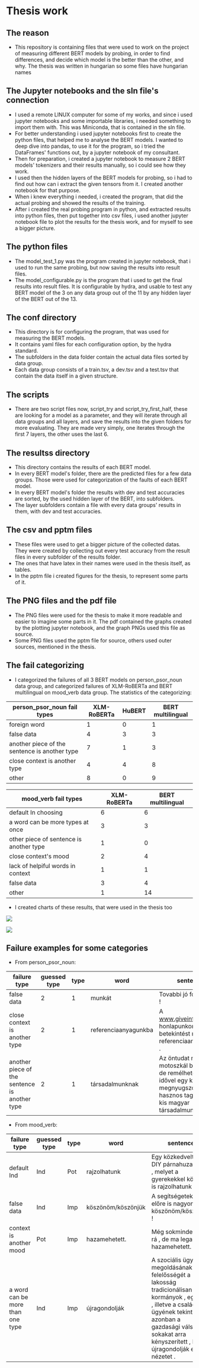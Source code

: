 # Thesis work

## The reason

* This repository is containing files that were used to work on the project of measuring different BERT models by probing, in order to find differences, and decide which model is the better than the other, and why. The thesis was written in hungarian so some files have hungarian names

## The Jupyter notebooks and the sln file's connection

* I used a remote LINUX computer for some of my works, and since i used jupyter notebooks and some importable libraries, i needed something to import them with. This was Miniconda, that is contained in the sln file.
* For better understanding i used jupyter notebooks first to create the python files, that helped me to analyse the BERT models. I wanted to deep dive into pandas, to use it for the program, so i tried the DataFrames' functions out, by a jupyter notebook of my consultant. 
* Then for preparation, i created a jupyter notebook to measure 2 BERT models' tokenizers and their results manually, so i could see how they work. 
* I used then the hidden layers of the BERT models for probing, so i had to find out how can i extract the given tensors from it. I created another notebook for that purpose. 
* When i knew everything i needed, i created the program, that did the actual probing and showed the results of the training.
* After i created the real probing program in python, and extracted results into python files, then put together into csv files, i used another jupyter notebook file to plot the results for the thesis work, and for myself to see a bigger picture.

## The python files

* The model_test_1.py was the program created in jupyter notebook, that i used to run the same probing, but now saving the results into result files.
* The model_configurable.py is the program that i used to get the final results into result files. It is configurable by hydra, and usable to test any BERT model of the 3 on any data group out of the 11 by any hidden layer of the BERT out of the 13. 

## The conf directory

* This directory is for configuring the program, that was used for measuring the BERT models.
* It contains yaml files for each configuration option, by the hydra standard.
* The subfolders in the data folder contain the actual data files sorted by data group.
* Each data group consists of a train.tsv, a dev.tsv and a test.tsv that contain the data itself in a given structure.

## The scripts

* There are two script files now, script_try and script_try_first_half, these are looking for a model as a parameter, and they will iterate through all data groups and all layers, and save the results into the given folders for more evaluating. They are made very simply, one iterates through the first 7 layers, the other uses the last 6.

## The resultss directory

* This directory contains the results of each BERT model.
* In every BERT model's folder, there are the predicted files for a few data groups. Those were used for categorization of the faults of each BERT model.
* In every BERT model's folder the results with dev and test accuracies are sorted, by the used hidden layer of the BERT, into subfolders.
* The layer subfolders contain a file with every data groups' results in them, with dev and test accuracies.

## The csv and pptm files

* These files were used to get a bigger picture of the collected datas. They were created by collecting out every test accuracy from the result files in every subfolder of the results folder.
* The ones that have latex in their names were used in the thesis itself, as tables.
* In the pptm file i created figures for the thesis, to represent some parts of it.

## The PNG files and the pdf file

* The PNG files were used for the thesis to make it more readable and easier to imagine some parts in it. The pdf contained the graphs created by the plotting jupyter notebook, and the graph PNGs used this file as source.
* Some PNG files used the pptm file for source, others used outer sources, mentioned in the thesis.

## The fail categorizing

* I categorized the failures of all 3 BERT models on person_psor_noun data group, and categorized failures of XLM-RoBERTa and BERT multilingual on mood_verb data group. The statistics of the categorizing:

person_psor_noun fail types | XLM-RoBERTa | HuBERT | BERT multilingual
---------- | ---------- | ---------- | ----------
foreign word | 1 | 0 | 1
false data | 4 | 3 | 3
another piece of the sentence is another type | 7 | 1 | 3
close context is another type | 4 | 4 | 8
other | 8 | 0 | 9

mood_verb fail types | XLM-RoBERTa | BERT multilingual
---------- | ---------- | ----------
default In choosing | 6 | 6
a word can be more types at once | 3 | 3
other piece of sentence is another type | 1 | 0
close context's mood | 2 | 4
lack of helpiful words in context | 1 | 1
false data | 3 | 4
other | 1 | 14

* I created charts of these results, that were used in the thesis too

![](person_psor_fail.PNG)

![](mood_verb_fail.PNG)

## Failure examples for some categories

* From person_psor_noun:

failure type | guessed type | type | word | sentence
---------- | ---------- | ---------- | ---------- | ----------
false data | 2 | 1 | munkát | Tovabbi jó foldmunkat !
close context is another type | 2 | 1 | referenciaanyagunkba | A www.giveinformbt.hu honlapunkon betekintést nyerhet referenciaanyagunkba .
another piece of the sentence is another type | 2 | 1 | társadalmunknak | Az öntudat már motoszkál benned , de remélhetőleg idővel egy kicsit megnyugszol és hasznos tagja leszel kis magyar társadalmunknak .

* From mood_verb:

failure type | guessed type | type | word | sentence
---------- | ---------- | ---------- | ---------- | ----------
default Ind | Ind | Pot | rajzolhatunk | Egy közkedvelt őszi DIY párnahuzat ötlet , melyet a gyerekekkel közösen is rajzolhatunk .
false data | Ind | Imp | köszönöm/köszönjük | A segítségeteket előre is nagyon köszönöm/köszönjük !
context is another mood | Pot | Imp | hazamehetett. | Még sokminden vár rá , de ma legalább hazamehetett. :)
a word can be more than one type | Ind | Imp | újragondolják | A szociális ügyek megoldásának felelősségét a lakosság tradicionálisan a kormányok , egyház , illetve a családok ügyének tekintette , azonban a gazdasági válság sokakat arra kényszerített , hogy újragondolják ezt a nézetet .
